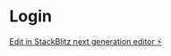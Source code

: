 # Login

[Edit in StackBlitz next generation editor ⚡️](https://stackblitz.com/~/github.com/Fcummings/Login)